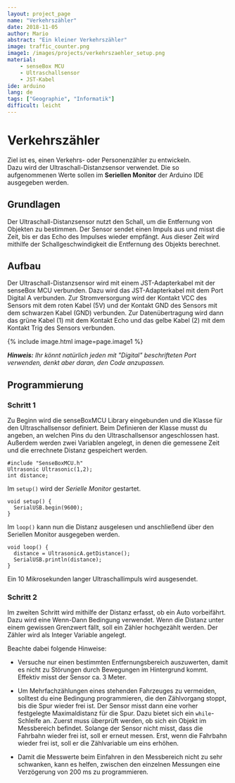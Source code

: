 ```yaml
---
layout: project_page
name: "Verkehrszähler"
date: 2018-11-05
author: Mario
abstract: "Ein kleiner Verkehrszähler"
image: traffic_counter.png
image1: /images/projects/verkehrszaehler_setup.png
material:
    - senseBox MCU
    - Ultraschallsensor
    - JST-Kabel
ide: arduino    
lang: de
tags: ["Geographie", "Informatik"]
difficult: leicht
---
```

# Verkehrszähler

Ziel ist es, einen Verkehrs- oder Personenzähler zu entwickeln. <br>
Dazu wird der Ultraschall-Distanzsensor verwendet. Die so aufgenommenen Werte sollen im <b>Seriellen Monitor</b> der Arduino IDE ausgegeben werden.

## Grundlagen
Der Ultraschall-Distanzsensor nutzt den Schall, um die Entfernung von Objekten zu bestimmen. Der Sensor sendet einen Impuls aus und misst die Zeit, bis er das Echo des Impulses wieder empfängt. Aus dieser Zeit wird mithilfe der Schallgeschwindigkeit die Entfernung des Objekts berechnet.

## Aufbau
Der Ultraschall-Distanzsensor wird mit einem JST-Adapterkabel mit der senseBox MCU verbunden. Dazu wird das JST-Adapterkabel mit dem Port Digital A verbunden.
Zur Stromversorgung wird der Kontakt VCC des Sensors mit dem roten Kabel (5V) und der Kontakt GND des Sensors mit
dem schwarzen Kabel (GND) verbunden. Zur Datenübertragung wird dann das grüne Kabel (1) mit dem Kontakt Echo und das gelbe Kabel (2) mit dem Kontakt Trig des Sensors verbunden.

{% include image.html image=page.image1 %}

***Hinweis:*** *Ihr könnt natürlich jeden mit "Digital" beschrifteten Port verwenden, denkt aber daran, den Code anzupassen.*

## Programmierung

### Schritt 1

Zu Beginn wird die senseBoxMCU Library eingebunden und die Klasse für den Ultraschallsensor definiert. Beim Definieren der Klasse musst du angeben, an welchen Pins du den Ultraschallsensor angeschlossen hast. 
Außerdem werden zwei Variablen angelegt, in denen die gemessene Zeit und die errechnete Distanz gespeichert werden.

```arduino
#include "SenseBoxMCU.h"
Ultrasonic Ultrasonic(1,2);
int distance;
```

Im `setup()` wird der *Serielle Monitor* gestartet. 

```arduino
void setup() {
  SerialUSB.begin(9600);
}
```

Im `loop()` kann nun die Distanz ausgelesen und anschließend über den Seriellen Monitor ausgegeben werden.
```arduino
void loop() {
  distance = UltrasonicA.getDistance();
  SerialUSB.println(distance);
}
```
Ein 10 Mikrosekunden langer Ultraschallimpuls wird ausgesendet.

### Schritt 2

Im zweiten Schritt wird mithilfe der Distanz erfasst, ob ein Auto vorbeifährt. Dazu wird eine Wenn-Dann Bedingung verwendet. Wenn die Distanz unter einem gewissen Grenzwert fällt, soll ein Zähler hochgezählt werden. Der Zähler wird als Integer Variable angelegt. 

Beachte dabei folgende Hinweise:
- Versuche nur einen bestimmten Entfernungsbereich auszuwerten, damit es
nicht zu Störungen durch Bewegungen im Hintergrund kommt. Effektiv misst der Sensor ca. 3 Meter.

- Um Mehrfachzählungen eines stehenden Fahrzeuges zu vermeiden, solltest du eine Bedingung programmieren, die den Zählvorgang stoppt, bis die Spur wieder frei ist. Der Sensor misst dann eine vorher festgelegte Maximaldistanz für die Spur. Dazu bietet sich ein `while`-Schleife an. Zuerst muss überprüft werden, ob sich ein Objekt im Messbereich befindet. Solange der Sensor nicht misst, dass die Fahrbahn wieder frei ist, soll er erneut messen. Erst, wenn die Fahrbahn wieder frei ist, soll er die Zählvariable um eins erhöhen.

- Damit die Messwerte beim Einfahren in den Messbereich nicht zu sehr schwanken, kann es helfen, zwischen den einzelnen Messungen eine Verzögerung von 200 ms zu programmieren.
    



